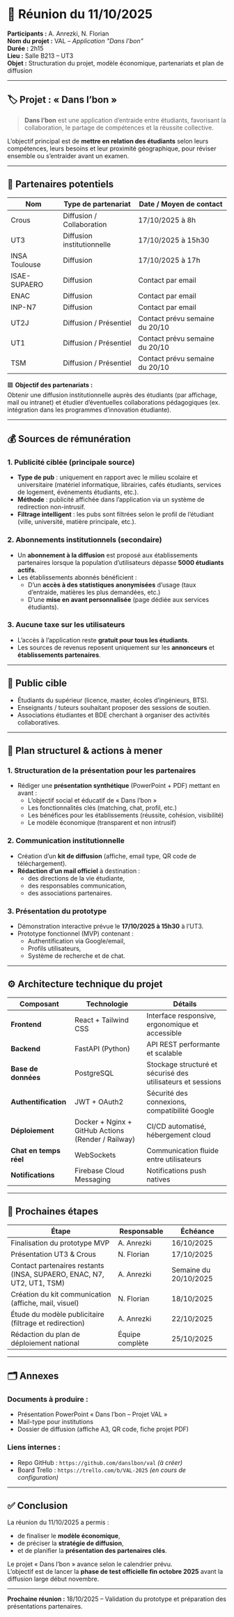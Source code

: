 # 🧾 Réunion du 11/10/2025  
**Participants :** A. Anrezki, N. Florian  
**Nom du projet :** VAL – *Application "Dans l’bon"*  
**Durée :** 2h15  
**Lieu :** Salle B213 – UT3  
**Objet :** Structuration du projet, modèle économique, partenariats et plan de diffusion  

---

## 🏷️ Projet : « Dans l’bon »

> **Dans l’bon** est une application d’entraide entre étudiants, favorisant la collaboration, le partage de compétences et la réussite collective.  

L’objectif principal est de **mettre en relation des étudiants** selon leurs compétences, leurs besoins et leur proximité géographique, pour réviser ensemble ou s’entraider avant un examen.  

---

## 🤝 Partenaires potentiels

| **Nom** | **Type de partenariat** | **Date / Moyen de contact** |
|----------|-------------------------|------------------------------|
| Crous | Diffusion / Collaboration | 17/10/2025 à 8h |
| UT3 | Diffusion institutionnelle | 17/10/2025 à 15h30 |
| INSA Toulouse | Diffusion | 17/10/2025 à 17h |
| ISAE-SUPAERO | Diffusion | Contact par email |
| ENAC | Diffusion | Contact par email |
| INP-N7 | Diffusion | Contact par email |
| UT2J | Diffusion / Présentiel | Contact prévu semaine du 20/10 |
| UT1 | Diffusion / Présentiel | Contact prévu semaine du 20/10 |
| TSM | Diffusion / Présentiel | Contact prévu semaine du 20/10 |

🟩 **Objectif des partenariats :**  
Obtenir une diffusion institutionnelle auprès des étudiants (par affichage, mail ou intranet) et étudier d’éventuelles collaborations pédagogiques (ex. intégration dans les programmes d’innovation étudiante).

---

## 💰 Sources de rémunération

### 1. Publicité ciblée (principale source)
- **Type de pub** : uniquement en rapport avec le milieu scolaire et universitaire (matériel informatique, librairies, cafés étudiants, services de logement, événements étudiants, etc.).  
- **Méthode** : publicité affichée dans l’application via un système de redirection non-intrusif.  
- **Filtrage intelligent** : les pubs sont filtrées selon le profil de l’étudiant (ville, université, matière principale, etc.).  

### 2. Abonnements institutionnels (secondaire)
- Un **abonnement à la diffusion** est proposé aux établissements partenaires lorsque la population d’utilisateurs dépasse **5000 étudiants actifs**.  
- Les établissements abonnés bénéficient :
  - D’un **accès à des statistiques anonymisées** d’usage (taux d’entraide, matières les plus demandées, etc.)  
  - D’une **mise en avant personnalisée** (page dédiée aux services étudiants).  

### 3. Aucune taxe sur les utilisateurs
- L’accès à l’application reste **gratuit pour tous les étudiants**.  
- Les sources de revenus reposent uniquement sur les **annonceurs** et **établissements partenaires**.

---

## 🎯 Public cible

- Étudiants du supérieur (licence, master, écoles d’ingénieurs, BTS).  
- Enseignants / tuteurs souhaitant proposer des sessions de soutien.  
- Associations étudiantes et BDE cherchant à organiser des activités collaboratives.  

---

## 🧱 Plan structurel & actions à mener

### 1. Structuration de la présentation pour les partenaires
- Rédiger une **présentation synthétique** (PowerPoint + PDF) mettant en avant :
  - L’objectif social et éducatif de « Dans l’bon »
  - Les fonctionnalités clés (matching, chat, profil, etc.)
  - Les bénéfices pour les établissements (réussite, cohésion, visibilité)
  - Le modèle économique (transparent et non intrusif)

### 2. Communication institutionnelle
- Création d’un **kit de diffusion** (affiche, email type, QR code de téléchargement).  
- **Rédaction d’un mail officiel** à destination :
  - des directions de la vie étudiante,  
  - des responsables communication,  
  - des associations partenaires.

### 3. Présentation du prototype
- Démonstration interactive prévue le **17/10/2025 à 15h30** à l’UT3.  
- Prototype fonctionnel (MVP) contenant :
  - Authentification via Google/email,  
  - Profils utilisateurs,  
  - Système de recherche et de chat.

---

## ⚙️ Architecture technique du projet

| **Composant** | **Technologie** | **Détails** |
|----------------|------------------|--------------|
| **Frontend** | React + Tailwind CSS | Interface responsive, ergonomique et accessible |
| **Backend** | FastAPI (Python) | API REST performante et scalable |
| **Base de données** | PostgreSQL | Stockage structuré et sécurisé des utilisateurs et sessions |
| **Authentification** | JWT + OAuth2 | Sécurité des connexions, compatibilité Google |
| **Déploiement** | Docker + Nginx + GitHub Actions (Render / Railway) | CI/CD automatisé, hébergement cloud |
| **Chat en temps réel** | WebSockets | Communication fluide entre utilisateurs |
| **Notifications** | Firebase Cloud Messaging | Notifications push natives |

---

## 🧩 Prochaines étapes

| **Étape** | **Responsable** | **Échéance** |
|------------|------------------|---------------|
| Finalisation du prototype MVP | A. Anrezki | 16/10/2025 |
| Présentation UT3 & Crous | N. Florian | 17/10/2025 |
| Contact partenaires restants (INSA, SUPAERO, ENAC, N7, UT2, UT1, TSM) | A. Anrezki | Semaine du 20/10/2025 |
| Création du kit communication (affiche, mail, visuel) | N. Florian | 18/10/2025 |
| Étude du modèle publicitaire (filtrage et redirection) | A. Anrezki | 22/10/2025 |
| Rédaction du plan de déploiement national | Équipe complète | 25/10/2025 |

---

## 🗂️ Annexes

### Documents à produire :
- Présentation PowerPoint « Dans l’bon – Projet VAL »  
- Mail-type pour institutions  
- Dossier de diffusion (affiche A3, QR code, fiche projet PDF)

### Liens internes :
- Repo GitHub : `https://github.com/danslbon/val` *(à créer)*  
- Board Trello : `https://trello.com/b/VAL-2025` *(en cours de configuration)*  

---

## ✅ Conclusion

La réunion du 11/10/2025 a permis :
- de finaliser le **modèle économique**,  
- de préciser la **stratégie de diffusion**,  
- et de planifier la **présentation des partenaires clés**.  

Le projet « Dans l’bon » avance selon le calendrier prévu.  
L’objectif est de lancer la **phase de test officielle fin octobre 2025** avant la diffusion large début novembre.

---

**Prochaine réunion :** 18/10/2025 – Validation du prototype et préparation des présentations partenaires.
